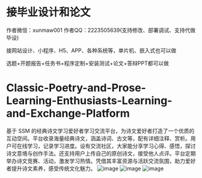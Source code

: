# 接毕业设计和论文
作者微信：xunmaw001  作者QQ：2223505639(支持修改、部署调试、支持代做毕设)

接网站设计、小程序、H5、APP、各种系统等，单片机、嵌入式也可以做

选题+开题报告+任务书+程序定制+安装测试+论文+答辩PPT都可以做
# Classic-Poetry-and-Prose-Learning-Enthusiasts-Learning-and-Exchange-Platform
基于 SSM 的经典诗文学习爱好者学习交流平台，为诗文爱好者打造了一个优质的互动空间。平台收录海量经典诗文，涵盖诗词、古文等，配有详细注释、赏析。用户可在线学习，记录学习进度。设有交流社区，大家能分享学习心得、感悟，探讨诗文意境与创作手法。还支持用户上传自己的原创诗文，接受他人点评。平台定期举办诗文竞赛、活动，激发学习热情。凭借其丰富资源与活跃交流氛围，助力爱好者提升诗文素养，感受传统文化魅力。 
![image](https://github.com/user-attachments/assets/0be98acb-7c32-4691-81b2-99297d7a104f)
![image](https://github.com/user-attachments/assets/9d2079fe-8480-404a-a18d-de305db06033)
![image](https://github.com/user-attachments/assets/9318a3b6-0c3c-4bfc-9c17-5937784bd42b)
